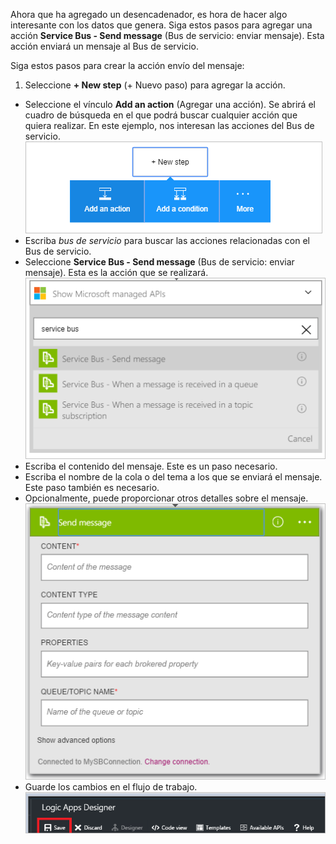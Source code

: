 Ahora que ha agregado un desencadenador, es hora de hacer algo interesante con los datos que genera. Siga estos pasos para agregar una acción **Service Bus - Send message** (Bus de servicio: enviar mensaje). Esta acción enviará un mensaje al Bus de servicio.

Siga estos pasos para crear la acción envío del mensaje:

1. Seleccione **+ New step** (+ Nuevo paso) para agregar la acción.  
- Seleccione el vínculo **Add an action** (Agregar una acción). Se abrirá el cuadro de búsqueda en el que podrá buscar cualquier acción que quiera realizar. En este ejemplo, nos interesan las acciones del Bus de servicio.    
![Imagen 1 de acción del Bus de servicio](./media/connectors-create-api-servicebus/action-1.png)   
- Escriba *bus de servicio* para buscar las acciones relacionadas con el Bus de servicio.
- Seleccione **Service Bus - Send message** (Bus de servicio: enviar mensaje). Esta es la acción que se realizará.  
![Imagen 2 de acción del Bus de servicio](./media/connectors-create-api-servicebus/action-2.png)   
- Escriba el contenido del mensaje. Este es un paso necesario.  
- Escriba el nombre de la cola o del tema a los que se enviará el mensaje. Este paso también es necesario.  
- Opcionalmente, puede proporcionar otros detalles sobre el mensaje.       
![Imagen 3 de acción del Bus de servicio](./media/connectors-create-api-servicebus/action-3.png)   
- Guarde los cambios en el flujo de trabajo.    
![Imagen 4 de acción del Bus de servicio](./media/connectors-create-api-servicebus/action-4.png)      
  
  

<!---HONumber=AcomDC_0810_2016-->